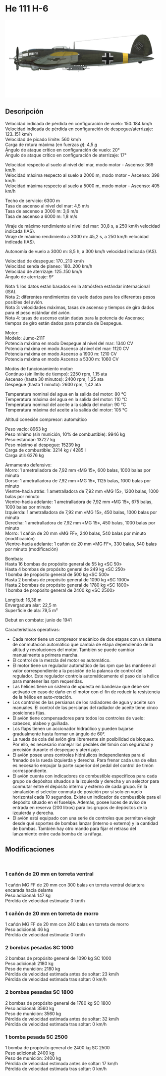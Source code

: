 # He 111 H-6  
  
![he111h6](../images/he111h6.png)  
  
## Descripción  
  
Velocidad indicada de pérdida en configuración de vuelo: 150..184 km/h  
Velocidad indicada de pérdida en configuración de despegue/aterrizaje: 123..151 km/h  
Velocidad de picado límite: 560 km/h  
Carga de rotura máxima (en fuerzas <i>g</i>): 4,5 <i>g</i>  
Ángulo de ataque crítico en configuración de vuelo: 20°  
Ángulo de ataque crítico en configuración de aterrizaje: 17°  
  
Velocidad respecto al suelo al nivel del mar, modo motor - Ascenso: 369 km/h  
Velocidad máxima respecto al suelo a 2000 m, modo motor - Ascenso: 398 km/h  
Velocidad máxima respecto al suelo a 5000 m, modo motor - Ascenso: 405 km/h  
  
Techo de servicio: 6300 m  
Tasa de ascenso al nivel del mar: 4,5 m/s  
Tasa de ascenso a 3000 m: 3,6 m/s  
Tasa de ascenso a 6000 m: 1,8 m/s  
  
Viraje de máximo rendimiento al nivel del mar: 30,8 s, a 250 km/h velocidad indicada (IAS).  
Viraje de máximo rendimiento a 3000 m: 45,2 s, a 250 km/h velocidad indicada (IAS).  
  
Autonomía de vuelo a 3000 m: 8,5 h, a 300 km/h velocidad indicada (IAS).  
  
Velocidad de despegue: 170..210 km/h  
Velocidad senda de planeo: 180..200 km/h  
Velocidad de aterrizaje: 125..150 km/h  
Ángulo de aterrizaje: 9°  
  
Nota 1: los datos están basados en la atmósfera estándar internacional (ISA).  
Nota 2: diferentes rendimientos de vuelo dados para los diferentes pesos posibles del avión.  
Nota 3: velocidades máximas, tasas de ascenso y tiempos de giro dados para el peso estándar del avión.  
Nota 4: tasas de ascenso están dadas para la potencia de Ascenso; tiempos de giro están dados para potencia de Despegue.  
  
Motor:  
Modelo: Jumo-211F  
Potencia máxima en modo Despegue al nivel del mar: 1340 CV  
Potencia máxima en modo Ascenso al nivel del mar: 1120 CV  
Potencia máxima en modo Ascenso a 1900 m: 1210 CV  
Potencia máxima en modo Ascenso a 5300 m: 1060 CV  
  
Modos de funcionamiento motor:  
Continuo (sin límite de tiempo): 2250 rpm, 1,15 ata  
Ascenso (hasta 30 minutos): 2400 rpm, 1,25 ata  
Despegue (hasta 1 minuto): 2600 rpm, 1,42 ata  
  
Temperatura nominal del agua en la salida del motor: 80 °C  
Temperatura máxima del agua en la salida del motor: 110 °C  
Temperatura nominal del aceite a la salida del motor: 90 °C  
Temperatura máxima del aceite a la salida del motor: 105 °C  
  
Altitud conexión compresor: automático   
  
Peso vacío: 8963 kg  
Peso mínimo (sin munición, 10% de combustible): 9946 kg  
Peso estándar: 13727 kg  
Peso máximo al despegue: 15239 kg  
Carga de combustible: 3214 kg / 4285 l  
Carga útil: 6276 kg  
  
Armamento defensivo:  
Morro: 1 ametralladora de 7,92 mm «MG 15», 600 balas, 1000 balas por minuto  
Dorso: 1 ametralladora de 7,92 mm «MG 15», 1125 balas, 1000 balas por minuto  
Vientre-hacia atrás: 1 ametralladora de 7,92 mm «MG 15», 1200 balas, 1000 balas por minuto  
Vientre-hacia adelante: 1 ametralladora de 7,92 mm «MG 15», 675 balas, 1000 balas por minuto  
Izquierda: 1 ametralladora de 7,92 mm «MG 15», 450 balas, 1000 balas por minuto  
Derecha: 1 ametralladora de 7,92 mm «MG 15», 450 balas, 1000 balas por minuto  
Morro: 1 cañón de 20 mm «MG FF», 240 balas, 540 balas por minuto (modificación)  
Vientre-hacia adelante: 1 cañón de 20 mm «MG FF», 330 balas, 540 balas por minuto (modificación)  
  
Bombas:  
Hasta 16 bombas de propósito general de 55 kg «SC 50»  
Hasta 4 bombas de propósito general de 249 kg «SC 250»  
1 bomba de propósito general de 500 kg «SC 500»  
Hasta 2 bombas de propósito general de 1090 kg «SC 1000»  
Hasta 2 bombas de propósito general de 1780 kg «SC 1800»  
1 bomba de propósito general de 2400 kg «SC 2500»  
  
Longitud: 16,38 m  
Envergadura alar: 22,5 m  
Superficie de ala: 79,5 m²  
  
Debut en combate: junio de 1941  
  
Características operativas:  
- Cada motor tiene un compresor mecánico de dos etapas con un sistema de conmutación automático que cambia de etapa dependiendo de la altitud y revoluciones del motor. También se puede cambiar manualmente a primera marcha.  
- El control de la mezcla del motor es automático.  
- El motor tiene un regulador automático de las rpm que las mantiene al valor correspondiente a la posición de la palanca de control del regulador. Este regulador controla automáticamente el paso de la hélice para mantener las rpm requeridas.  
- Las hélices tiene un sistema de «puesta en bandera» que debe ser activado en caso de daño en el motor con el fin de reducir la resistencia de la hélice en auto-rotación.  
- Los controles de las persianas de los radiadores de agua y aceite son manuales. El control de las persianas del radiador de aceite tiene cinco posiciones fijas.  
- El avión tiene compensadores para todos los controles de vuelo: cabeceo, alabeo y guiñada.  
- Los flaps tienen un accionador hidraúlico y pueden bajarse gradualmente hasta formar un ángulo de 60°.  
- La rueda de cola del avión gira libremente sin posibilidad de bloqueo. Por ello, es necesario manejar los pedales del timón con seguridad y precisión durante el despegue y aterrizaje.  
- El avión posee unos controles hidráulicos independientes para el frenado de la rueda izquierda y derecha. Para frenar cada una de ellas es necesario empujar la parte superior del pedal del control de timón correspondiente.  
- El avión cuenta con indicadores de combustible específicos para cada grupo de depósitos situados a la izquierda y derecha y un selector para conmutar entre el depósito interno y externo de cada grupo. En la simulación el selector conmuta de posición por sí solo en vuelo horizontal cada 10 segundos. Existe un indicador de combustible para el depósito situado en el fuselaje. Además, posee luces de aviso de entrada en reserva (200 litros) para los grupos de depósitos de la izquierda y derecha.  
- El avión está equipado con una serie de controles que permiten elegir desde qué soportes de bombas lanzar (interno o externo) y la cantidad de bombas. También hay otro mando para fijar el retraso del lanzamiento entre cada bomba de la ráfaga.  
  
## Modificaciones  
  ﻿
  
### 1 cañón de 20 mm en torreta ventral  
  
1 cañón MG FF de 20 mm con 300 balas en torreta ventral delantera encarada hacia delante  
Peso adicional: 147 kg  
Pérdida de velocidad estimada: 0 km/h  ﻿
  
### 1 cañón de 20 mm en torreta de morro  
  
1 cañón MG FF de 20 mm con 240 balas en torreta de morro  
Peso adicional: 46 kg  
Pérdida de velocidad estimada: 0 km/h  ﻿
  
### 2 bombas pesadas SC 1000  
  
2 bombas de propósito general de 1090 kg SC 1000  
Peso adicional: 2180 kg  
Peso de munición: 2180 kg  
Pérdida de velocidad estimada antes de soltar: 23 km/h  
Pérdida de velocidad estimada tras soltar: 0 km/h  ﻿
  
### 2 bombas pesadas SC 1800  
  
2 bombas de propósito general de 1780 kg SC 1800  
Peso adicional: 3560 kg  
Peso de munición: 3560 kg  
Pérdida de velocidad estimada antes de soltar: 32 km/h  
Pérdida de velocidad estimada tras soltar: 0 km/h  ﻿
  
### 1 bomba pesada SC 2500  
  
1 bomba de propósito general de 2400 kg SC 2500  
Peso adicional: 2400 kg  
Peso de munición: 2400 kg  
Pérdida de velocidad estimada antes de soltar: 17 km/h  
Pérdida de velocidad estimada tras soltar: 0 km/h  